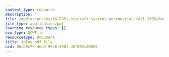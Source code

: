 ```yaml
---
content_type: resource
description: ''
file: /media/courses/16-885j-aircraft-systems-engineering-fall-2005/0bcb9e794ed396e68801d6f892c05065_k2jN_26m8LM.pdf
file_type: application/pdf
learning_resource_types: []
ocw_type: OCWFile
resourcetype: Document
title: 3play pdf file
uid: 0bcb9e79-4ed3-96e6-8801-d6f892c05065
---
```

